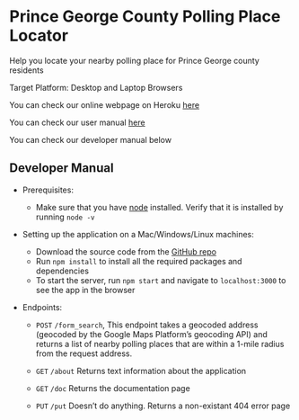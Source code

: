 # Prince George County Polling Place Locator

Help you locate your nearby polling place for Prince George county residents

Target Platform: Desktop and Laptop Browsers

You can check our online webpage on Heroku [here](https://murmuring-beach-84961.herokuapp.com/)

You can check our user manual [here](https://murmuring-beach-84961.herokuapp.com/docs/user.md)

You can check our developer manual below


## Developer Manual
- Prerequisites:
	- Make sure that you have [node](https://nodejs.org/en/download/) installed. Verify that it is installed by running `node -v`

- Setting up the application on a Mac/Windows/Linux machines:
	- Download the source code from the [GitHub repo](https://github.com/aquat3/PG-County-Polling-places)
	- Run `npm install` to install all the required packages and dependencies
	- To start the server, run `npm start` and navigate to `localhost:3000` to see the app in the browser

- Endpoints:
	- `POST` `/form_search`, This endpoint takes a geocoded address (geocoded by the Google Maps Platform’s geocoding API) and returns a list of nearby polling places that are within a 1-mile radius from the request address.

	- `GET` `/about` Returns text information about the application

	- `GET` `/doc` Returns the documentation page

	- `PUT` `/put` Doesn’t do anything. Returns a non-existant 404 error page
